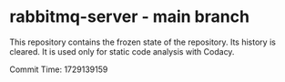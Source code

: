 # rabbitmq-server - main branch

This repository contains the frozen state of the repository.
Its history is cleared. It is used only for static code
analysis with Codacy.

Commit Time: 1729139159